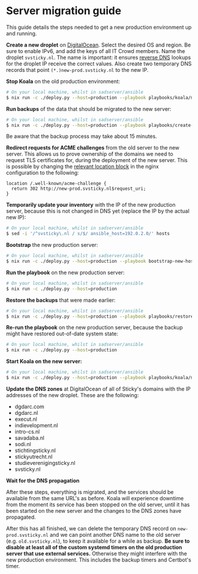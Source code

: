 # Server migration guide

This guide details the steps needed to get a new production environment up and
running.

**Create a new droplet** on [DigitalOcean]. Select the desired OS and region.
Be sure to enable IPv6, and add the keys of all IT Crowd members. Name the
droplet `svsticky.nl`. The name is important: it ensures [reverse DNS] lookups
for the droplet IP receive the correct values. Also create two temporary DNS
records that point `(*.)new-prod.svsticky.nl` to the new IP.

**Stop Koala** on the old production environment:

```bash
# On your local machine, whilst in sadserver/ansible
$ nix run -c ./deploy.py --host=production --playbook playbooks/koala/maintenance-on.yml
```

**Run backups** of the data that should be migrated to the new server:

```bash
# On your local machine, whilst in sadserver/ansible
$ nix run -c ./deploy.py --host=production --playbook playbooks/create-backup.yml
```
Be aware that the backup process may take about 15 minutes.

**Redirect requests for ACME challenges** from the old server to the new server.
This allows us to prove ownership of the domains we need to request TLS
certificates for, during the deployment of the new server. This is possible by
changing the [relevant location
block](../ansible/templates/etc/nginx/sites-available/default.conf.j2#L20) in
the nginx configuration to the following:

```
location /.well-known/acme-challenge {
  return 302 http://new-prod.svsticky.nl$request_uri;
}
```

**Temporarily update your inventory** with the IP of the new production server,
because this is not changed in DNS yet (replace the IP by the actual new IP):

```bash
# On your local machine, whilst in sadserver/ansible
$ sed -i '/^svsticky\.nl / s/$/ ansible_host=192.0.2.0/' hosts
```

**Bootstrap** the new production server:

```bash
# On your local machine, whilst in sadserver/ansible
$ nix run -c ./deploy.py --host=production --playbook bootstrap-new-host.yml
```

**Run the playbook** on the new production server:

```bash
# On your local machine, whilst in sadserver/ansible
$ nix run -c ./deploy.py --host=production
```

**Restore the backups** that were made earlier:

```bash
# On your local machine, whilst in sadserver/ansible
$ nix run -c ./deploy.py --host=production --playbook playbooks/restore-backup.yml
```
**Re-run the playbook** on the new production server, because the backup might
have restored out-of-date system state:

```bash
# On your local machine, whilst in sadserver/ansible
$ nix run -c ./deploy.py --host=production
```

**Start Koala on the new server:**

```bash
# On your local machine, whilst in sadserver/ansible
$ nix run -c ./deploy.py --host=production --playbook playbooks/koala/maintenance-off.yml
```

**Update the DNS zones** at DigitalOcean of all of Sticky's domains with the IP
addresses of the new droplet. These are the following:

 - dgdarc.com
 - dgdarc.nl
 - execut.nl
 - indievelopment.nl
 - intro-cs.nl
 - savadaba.nl
 - sodi.nl
 - stichtingsticky.nl
 - stickyutrecht.nl
 - studieverenigingsticky.nl
 - svsticky.nl

**Wait for the DNS propagation**

After these steps, everything is migrated, and the services should be available
from the same URL's as before. Koala will experience downtime from the moment
its service has been stopped on the old server, until it has been started on
the new server and the changes to the DNS zones have propagated.

After this has all finished, we can delete the temporary DNS record on
`new-prod.svsticky.nl` and we can point another DNS name to the old server
(e.g. `old.svsticky.nl`), to keep it available for a while as backup. **Be sure
to disable at least all of the custom systemd timers on the old production
server that use external services.** Otherwise they might interfere with the
new production environment. This includes the backup timers and Certbot's timer.

 [reverse DNS]:https://en.wikipedia.org/wiki/Reverse_DNS_lookup
 [DigitalOcean]:https://cloud.digitalocean.com/dashboard

